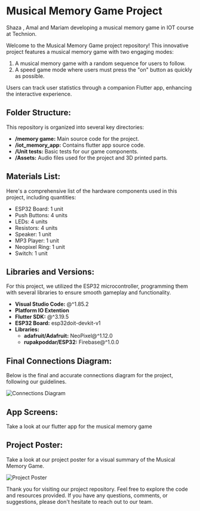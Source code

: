 # Musical Memory Game Project
Shaza , Amal and Mariam developing a musical memory game in IOT course at Technion.

Welcome to the Musical Memory Game project repository! This innovative project features a musical memory game with two engaging modes:
1. A musical memory game with a random sequence for users to follow.
2. A speed game mode where users must press the "on" button as quickly as possible.

Users can track user statistics through a companion Flutter app, enhancing the interactive experience.

## Folder Structure:
This repository is organized into several key directories:

- **/memory game:** Main source code for the project.
- **/iot_memory_app:** Contains flutter app source code.
- **/Unit tests:** Basic tests for our game components.
- **/Assets:** Audio files used for the project and 3D printed parts.

## Materials List:
Here's a comprehensive list of the hardware components used in this project, including quantities:

- ESP32 Board: 1 unit
- Push Buttons: 4 units
- LEDs: 4 units
- Resistors: 4 units
- Speaker: 1 unit
- MP3 Player: 1 unit
- Neopixel Ring: 1 unit
- Switch: 1 unit

## Libraries and Versions:
For this project, we utilized the ESP32 microcontroller, programming them with several libraries to ensure smooth gameplay and functionality.
- **Visual Studio Code:** @^1.85.2
- **Platform IO Extention**
- **Flutter SDK:** @^3.19.5
- **ESP32 Board:** esp32doit-devkit-v1
- **Libraries:**
  - **adafruit/Adafruit:**  NeoPixel@^1.12.0
  - **rupakpoddar/ESP32:** Firebase@^1.0.0
## Final Connections Diagram:
Below is the final and accurate connections diagram for the project, following our guidelines.

![Connections Diagram](/images/connections_diagram.png)

## App Screens:
Take a look at our flutter app for the musical memory game

## Project Poster:
Take a look at our project poster for a visual summary of the Musical Memory Game.

![Project Poster](/images/project_poster.jpg)

Thank you for visiting our project repository. Feel free to explore the code and resources provided. If you have any questions, comments, or suggestions, please don't hesitate to reach out to our team.
